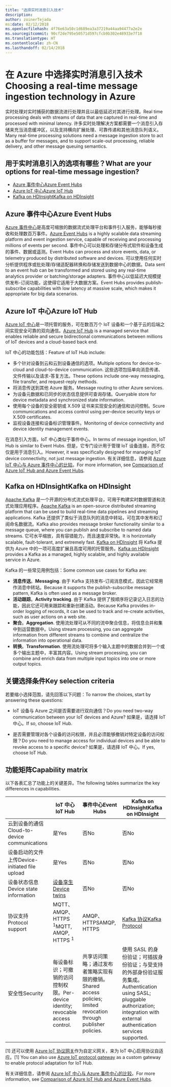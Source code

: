 ```yaml
---
title: "选择实时消息引入技术"
description: 
author: zoinerTejada
ms:date: 02/12/2018
ms.openlocfilehash: 4f76e63a50c1d689ea3a37219a44aa94477a2e2e
ms.sourcegitcommit: 90cf2de795e50571d597cfcb9b302e48933e7f18
ms.translationtype: HT
ms.contentlocale: zh-CN
ms.lasthandoff: 02/14/2018
---
```

# <a name="choosing-a-real-time-message-ingestion-technology-in-azure"></a><span data-ttu-id="6dbc4-102">在 Azure 中选择实时消息引入技术</span><span class="sxs-lookup"><span data-stu-id="6dbc4-102">Choosing a real-time message ingestion technology in Azure</span></span>

<span data-ttu-id="6dbc4-103">实时处理对实时捕获的数据流进行处理并且以最低延迟对其进行处理。</span><span class="sxs-lookup"><span data-stu-id="6dbc4-103">Real time processing deals with streams of data that are captured in real-time and processed with minimal latency.</span></span> <span data-ttu-id="6dbc4-104">许多实时处理解决方案都需要一个消息引入存储来充当消息缓冲区，以及支持横向扩展处理、可靠传递和其他消息队列语义。</span><span class="sxs-lookup"><span data-stu-id="6dbc4-104">Many real-time processing solutions need a message ingestion store to act as a buffer for messages, and to support scale-out processing, reliable delivery, and other message queuing semantics.</span></span> 

## <a name="what-are-your-options-for-real-time-message-ingestion"></a><span data-ttu-id="6dbc4-105">用于实时消息引入的选项有哪些？</span><span class="sxs-lookup"><span data-stu-id="6dbc4-105">What are your options for real-time message ingestion?</span></span>

- [<span data-ttu-id="6dbc4-106">Azure 事件中心</span><span class="sxs-lookup"><span data-stu-id="6dbc4-106">Azure Event Hubs</span></span>](/azure/event-hubs/)
- [<span data-ttu-id="6dbc4-107">Azure IoT 中心</span><span class="sxs-lookup"><span data-stu-id="6dbc4-107">Azure IoT Hub</span></span>](/azure/iot-hub/)
- [<span data-ttu-id="6dbc4-108">Kafka on HDInsight</span><span class="sxs-lookup"><span data-stu-id="6dbc4-108">Kafka on HDInsight</span></span>](/azure/hdinsight/kafka/apache-kafka-get-started)

## <a name="azure-event-hubs"></a><span data-ttu-id="6dbc4-109">Azure 事件中心</span><span class="sxs-lookup"><span data-stu-id="6dbc4-109">Azure Event Hubs</span></span>

<span data-ttu-id="6dbc4-110">[Azure 事件中心](/azure/event-hubs/)是高度可缩放的数据流式处理平台和事件引入服务，能够每秒接收和处理数百万事件。</span><span class="sxs-lookup"><span data-stu-id="6dbc4-110">[Azure Event Hubs](/azure/event-hubs/) is a highly scalable data streaming platform and event ingestion service, capable of receiving and processing millions of events per second.</span></span> <span data-ttu-id="6dbc4-111">事件中心可以处理和存储分布式软件和设备生成的事件、数据或遥测。</span><span class="sxs-lookup"><span data-stu-id="6dbc4-111">Event Hubs can process and store events, data, or telemetry produced by distributed software and devices.</span></span> <span data-ttu-id="6dbc4-112">可以使用任何实时分析提供程序或批处理/存储适配器转换和存储发送到数据中心的数据。</span><span class="sxs-lookup"><span data-stu-id="6dbc4-112">Data sent to an event hub can be transformed and stored using any real-time analytics provider or batching/storage adapters.</span></span> <span data-ttu-id="6dbc4-113">事件中心以低延迟大规模提供发布-订阅功能，这使得它适用于大数据方案。</span><span class="sxs-lookup"><span data-stu-id="6dbc4-113">Event Hubs provides publish-subscribe capabilities with low latency at massive scale, which makes it appropriate for big data scenarios.</span></span>

## <a name="azure-iot-hub"></a><span data-ttu-id="6dbc4-114">Azure IoT 中心</span><span class="sxs-lookup"><span data-stu-id="6dbc4-114">Azure IoT Hub</span></span>

<span data-ttu-id="6dbc4-115">[Azure IoT 中心](/azure/iot-hub/)是一项托管的服务，可在数百万个 IoT 设备和一个基于云的后端之间实现安全可靠的双向通信。</span><span class="sxs-lookup"><span data-stu-id="6dbc4-115">[Azure IoT Hub](/azure/iot-hub/) is a managed service that enables reliable and secure bidirectional communications between millions of IoT devices and a cloud-based back end.</span></span>

<span data-ttu-id="6dbc4-116">IoT 中心的功能包括：</span><span class="sxs-lookup"><span data-stu-id="6dbc4-116">Feature of IoT Hub include:</span></span>

* <span data-ttu-id="6dbc4-117">多个针对设备到云和云到设备通信的选项。</span><span class="sxs-lookup"><span data-stu-id="6dbc4-117">Multiple options for device-to-cloud and cloud-to-device communication.</span></span> <span data-ttu-id="6dbc4-118">这些选项包括单向消息传递、文件传输以及请求-答复方法。</span><span class="sxs-lookup"><span data-stu-id="6dbc4-118">These options include one-way messaging, file transfer, and request-reply methods.</span></span>
* <span data-ttu-id="6dbc4-119">将消息传送到其他 Azure 服务。</span><span class="sxs-lookup"><span data-stu-id="6dbc4-119">Message routing to other Azure services.</span></span>
* <span data-ttu-id="6dbc4-120">为设备元数据和已同步的状态信息提供可查询存储。</span><span class="sxs-lookup"><span data-stu-id="6dbc4-120">Queryable store for device metadata and synchronized state information.</span></span>
* <span data-ttu-id="6dbc4-121">使用每个设备的安全密钥或 X.509 证书来实现安全的通信和访问控制。</span><span class="sxs-lookup"><span data-stu-id="6dbc4-121">Scure communications and access control using per-device security keys or X.509 certificates.</span></span>
* <span data-ttu-id="6dbc4-122">监视设备连接和设备标识管理事件。</span><span class="sxs-lookup"><span data-stu-id="6dbc4-122">Monitoring of device connectivity and device identity management events.</span></span>

<span data-ttu-id="6dbc4-123">在消息引入方面，IoT 中心类似于事件中心。</span><span class="sxs-lookup"><span data-stu-id="6dbc4-123">In terms of message ingestion, IoT Hub is similar to Event Hubs.</span></span> <span data-ttu-id="6dbc4-124">但是，它专门设计用于管理 IoT 设备连接，而不仅仅是用于消息引入。</span><span class="sxs-lookup"><span data-stu-id="6dbc4-124">However, it was specifically designed for managing IoT device connectivity, not just message ingestion.</span></span> <span data-ttu-id="6dbc4-125">有关详细信息，请参阅 [Azure IoT 中心与 Azure 事件中心的比较](/azure/iot-hub/iot-hub-compare-event-hubs)。</span><span class="sxs-lookup"><span data-stu-id="6dbc4-125">For more information, see [Comparison of Azure IoT Hub and Azure Event Hubs](/azure/iot-hub/iot-hub-compare-event-hubs).</span></span> 

## <a name="kafka-on-hdinsight"></a><span data-ttu-id="6dbc4-126">Kafka on HDInsight</span><span class="sxs-lookup"><span data-stu-id="6dbc4-126">Kafka on HDInsight</span></span>

<span data-ttu-id="6dbc4-127">[Apache Kafka](https://kafka.apache.org/) 是一个开源的分布式流式处理平台，可用于构建实时数据管道和流式处理应用程序。</span><span class="sxs-lookup"><span data-stu-id="6dbc4-127">[Apache Kafka](https://kafka.apache.org/) is an open-source distributed streaming platform that can be used to build real-time data pipelines and streaming applications.</span></span> <span data-ttu-id="6dbc4-128">Kafka 还提供了类似于消息队列的消息中转站，可在其中发布和订阅命名数据流。</span><span class="sxs-lookup"><span data-stu-id="6dbc4-128">Kafka also provides message broker functionality similar to a message queue, where you can publish and subscribe to named data streams.</span></span> <span data-ttu-id="6dbc4-129">它可水平缩放，具有容错能力，而且速度非常快。</span><span class="sxs-lookup"><span data-stu-id="6dbc4-129">It is horizontally scalable, fault-tolerant, and extremely fast.</span></span> <span data-ttu-id="6dbc4-130">[Kafka on HDInsight](/azure/hdinsight/kafka/apache-kafka-get-started) 将 Kafka 提供为 Azure 中的一项可高度扩展且高度可用的托管服务。</span><span class="sxs-lookup"><span data-stu-id="6dbc4-130">[Kafka on HDInsight](/azure/hdinsight/kafka/apache-kafka-get-started) provides a Kafka as a managed, highly scalable, and highly available service in Azure.</span></span> 

<span data-ttu-id="6dbc4-131">Kafka 的一些常见用例包括：</span><span class="sxs-lookup"><span data-stu-id="6dbc4-131">Some common use cases for Kafka are:</span></span>

* <span data-ttu-id="6dbc4-132">**消息传送**。</span><span class="sxs-lookup"><span data-stu-id="6dbc4-132">**Messaging**.</span></span> <span data-ttu-id="6dbc4-133">由于 Kafka 支持发布-订阅消息模式，因此它经常用作消息中转站。</span><span class="sxs-lookup"><span data-stu-id="6dbc4-133">Because it supports the publish-subscribe message pattern, Kafka is often used as a message broker.</span></span>
* <span data-ttu-id="6dbc4-134">**活动跟踪**。</span><span class="sxs-lookup"><span data-stu-id="6dbc4-134">**Activity tracking**.</span></span> <span data-ttu-id="6dbc4-135">由于 Kafka 提供了按顺序将记录记入日志的功能，因此它还可用来跟踪和重新创建活动。</span><span class="sxs-lookup"><span data-stu-id="6dbc4-135">Because Kafka provides in-order logging of records, it can be used to track and re-create activities, such as user actions on a web site.</span></span>
* <span data-ttu-id="6dbc4-136">**聚合**。</span><span class="sxs-lookup"><span data-stu-id="6dbc4-136">**Aggregation**.</span></span> <span data-ttu-id="6dbc4-137">使用流处理可从不同的流中聚合信息，将信息合并和集中到运营数据中。</span><span class="sxs-lookup"><span data-stu-id="6dbc4-137">Using stream processing, you can aggregate information from different streams to combine and centralize the information into operational data.</span></span>
* <span data-ttu-id="6dbc4-138">**转换**。</span><span class="sxs-lookup"><span data-stu-id="6dbc4-138">**Transformation**.</span></span> <span data-ttu-id="6dbc4-139">使用流处理可将多个输入主题中的数据合并到一个或多个输出主题中，丰富其内容。</span><span class="sxs-lookup"><span data-stu-id="6dbc4-139">Using stream processing, you can combine and enrich data from multiple input topics into one or more output topics.</span></span>

## <a name="key-selection-criteria"></a><span data-ttu-id="6dbc4-140">关键选择条件</span><span class="sxs-lookup"><span data-stu-id="6dbc4-140">Key selection criteria</span></span>

<span data-ttu-id="6dbc4-141">若要缩小选择范围，请先回答以下问题：</span><span class="sxs-lookup"><span data-stu-id="6dbc4-141">To narrow the choices, start by answering these questions:</span></span>

- <span data-ttu-id="6dbc4-142">IoT 设备与 Azure 之间是否需要进行双向通信？</span><span class="sxs-lookup"><span data-stu-id="6dbc4-142">Do you need two-way communication between your IoT devices and Azure?</span></span> <span data-ttu-id="6dbc4-143">如果是，请选择 IoT 中心。</span><span class="sxs-lookup"><span data-stu-id="6dbc4-143">If so, choose IoT Hub.</span></span>

- <span data-ttu-id="6dbc4-144">是否需要管理对各个设备的访问权限，并且必须能够撤销对特定设备的访问权限？</span><span class="sxs-lookup"><span data-stu-id="6dbc4-144">Do you need to manage access for individual devices and be able to revoke access to a specific device?</span></span> <span data-ttu-id="6dbc4-145">如果是，请选择 IoT 中心。</span><span class="sxs-lookup"><span data-stu-id="6dbc4-145">If yes, choose IoT Hub.</span></span>

## <a name="capability-matrix"></a><span data-ttu-id="6dbc4-146">功能矩阵</span><span class="sxs-lookup"><span data-stu-id="6dbc4-146">Capability matrix</span></span>

<span data-ttu-id="6dbc4-147">以下各表汇总了功能上的关键差异。</span><span class="sxs-lookup"><span data-stu-id="6dbc4-147">The following tables summarize the key differences in capabilities.</span></span> 

| | <span data-ttu-id="6dbc4-148">IoT 中心</span><span class="sxs-lookup"><span data-stu-id="6dbc4-148">IoT Hub</span></span> | <span data-ttu-id="6dbc4-149">事件中心</span><span class="sxs-lookup"><span data-stu-id="6dbc4-149">Event Hubs</span></span> | <span data-ttu-id="6dbc4-150">Kafka on HDInsight</span><span class="sxs-lookup"><span data-stu-id="6dbc4-150">Kafka on HDInsight</span></span> |
| --- | --- | --- | --- |
| <span data-ttu-id="6dbc4-151">云到设备的通信</span><span class="sxs-lookup"><span data-stu-id="6dbc4-151">Cloud-to-device communications</span></span> | <span data-ttu-id="6dbc4-152">是</span><span class="sxs-lookup"><span data-stu-id="6dbc4-152">Yes</span></span> | <span data-ttu-id="6dbc4-153">否</span><span class="sxs-lookup"><span data-stu-id="6dbc4-153">No</span></span> | <span data-ttu-id="6dbc4-154">否</span><span class="sxs-lookup"><span data-stu-id="6dbc4-154">No</span></span> |
| <span data-ttu-id="6dbc4-155">设备启动的文件上传</span><span class="sxs-lookup"><span data-stu-id="6dbc4-155">Device-initiated file upload</span></span> | <span data-ttu-id="6dbc4-156">是</span><span class="sxs-lookup"><span data-stu-id="6dbc4-156">Yes</span></span> | <span data-ttu-id="6dbc4-157">否</span><span class="sxs-lookup"><span data-stu-id="6dbc4-157">No</span></span> | <span data-ttu-id="6dbc4-158">否</span><span class="sxs-lookup"><span data-stu-id="6dbc4-158">No</span></span> |
| <span data-ttu-id="6dbc4-159">设备状态信息</span><span class="sxs-lookup"><span data-stu-id="6dbc4-159">Device state information</span></span> | [<span data-ttu-id="6dbc4-160">设备孪生</span><span class="sxs-lookup"><span data-stu-id="6dbc4-160">Device twins</span></span>](/azure/iot-hub/iot-hub-devguide-device-twins) | <span data-ttu-id="6dbc4-161">否</span><span class="sxs-lookup"><span data-stu-id="6dbc4-161">No</span></span> | <span data-ttu-id="6dbc4-162">否</span><span class="sxs-lookup"><span data-stu-id="6dbc4-162">No</span></span> |
| <span data-ttu-id="6dbc4-163">协议支持</span><span class="sxs-lookup"><span data-stu-id="6dbc4-163">Protocol support</span></span> | <span data-ttu-id="6dbc4-164">MQTT、AMQP、HTTPS <sup>1</sup></span><span class="sxs-lookup"><span data-stu-id="6dbc4-164">MQTT, AMQP, HTTPS <sup>1</sup></span></span> | <span data-ttu-id="6dbc4-165">AMQP、HTTPS</span><span class="sxs-lookup"><span data-stu-id="6dbc4-165">AMQP, HTTPS</span></span> | [<span data-ttu-id="6dbc4-166">Kafka 协议</span><span class="sxs-lookup"><span data-stu-id="6dbc4-166">Kafka Protocol</span></span>](https://cwiki.apache.org/confluence/display/KAFKA/A+Guide+To+The+Kafka+Protocol) |
| <span data-ttu-id="6dbc4-167">安全性</span><span class="sxs-lookup"><span data-stu-id="6dbc4-167">Security</span></span> | <span data-ttu-id="6dbc4-168">每设备标识；可撤销的访问控制权限。</span><span class="sxs-lookup"><span data-stu-id="6dbc4-168">Per-device identity; revocable access control.</span></span> | <span data-ttu-id="6dbc4-169">共享访问策略；通过发布者策略实现有限的撤销。</span><span class="sxs-lookup"><span data-stu-id="6dbc4-169">Shared access policies; limited revocation through publisher policies.</span></span> | <span data-ttu-id="6dbc4-170">使用 SASL 的身份验证；可插拔身份验证；与受支持的外部身份验证服务集成。</span><span class="sxs-lookup"><span data-stu-id="6dbc4-170">Authentication using SASL; pluggable authorization; integration with external authentication services supported.</span></span> |

<span data-ttu-id="6dbc4-171">[1] 还可以使用 [Azure IoT 协议网关](/azure/iot-hub/iot-hub-protocol-gateway)作为自定义网关，来为 IoT 中心启用协议自适应。</span><span class="sxs-lookup"><span data-stu-id="6dbc4-171">[1] You can also use [Azure IoT protocol gateway](/azure/iot-hub/iot-hub-protocol-gateway) as a custom gateway to enable protocol adaptation for IoT Hub.</span></span>

<span data-ttu-id="6dbc4-172">有关详细信息，请参阅 [Azure IoT 中心与 Azure 事件中心的比较](/azure/iot-hub/iot-hub-compare-event-hubss)。</span><span class="sxs-lookup"><span data-stu-id="6dbc4-172">For more information, see [Comparison of Azure IoT Hub and Azure Event Hubs](/azure/iot-hub/iot-hub-compare-event-hubss).</span></span>
